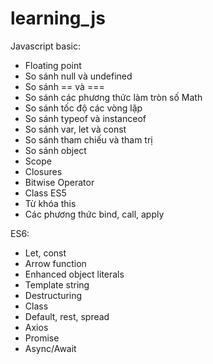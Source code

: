 # learning_js

Javascript basic:
- Floating point
- So sánh null và undefined
- So sánh == và ===
- So sánh các phương thức làm tròn số Math
- So sánh tốc độ các vòng lặp
- So sánh typeof và instanceof
- So sánh var, let và const
- So sánh tham chiếu và tham trị
- So sánh object
- Scope
- Closures
- Bitwise Operator
- Class ES5
- Từ khóa this
- Các phương thức bind, call, apply

ES6:
- Let, const
- Arrow function
- Enhanced object literals
- Template string
- Destructuring
- Class
- Default, rest, spread
- Axios
- Promise
- Async/Await
